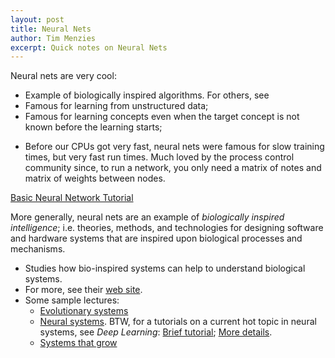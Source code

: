 ```yaml
---
layout: post
title: Neural Nets
author: Tim Menzies
excerpt: Quick notes on Neural Nets
---
```



Neural nets are very cool:

* Example of biologically inspired algorithms. For others, see 
* Famous for learning from unstructured data;
* Famous for learning concepts even when the target
  concept is not known before the learning starts;
+ Before our CPUs got very fast, neural nets were famous for slow training times, but very fast run times. Much loved by the process control
  community since, to run a network, you only need a matrix of notes and matrix of weights between nodes.

[Basic Neural Network Tutorial](https://takinginitiative.wordpress.com/2008/04/03/basic-neural-network-tutorial-theory/)

More generally, neural nets are an example of
_biologically inspired intelligence_; i.e.
theories, methods, and technologies for designing
software and hardware systems that are inspired upon
biological processes and mechanisms.

+ Studies how bio-inspired systems can help to understand biological systems.
+ For more, see their [web site](http://moodle.epfl.ch/course/view.php?id=216).
+ Some sample lectures:
     - [Evolutionary systems](http://unbox.org/open/trunk/472/14/spring/doc/180214_NaturalAndArtificialEvolution.pdf)
     - [Neural systems](http://unbox.org/open/trunk/472/14/spring/doc/140311_NeuralNetworks_slides.pdf).
          BTW, for a tutorials on a current hot topic in neural systems, see _Deep Learning_:
		           [Brief tutorial](http://www.iro.umontreal.ca/~pift6266/H10/notes/deepintro.html); 
			       [More details](http://www.iro.umontreal.ca/~bengioy/papers/ftml.pdf).
     - [Systems that grow](http://unbox.org/open/trunk/472/14/spring/doc/140408_DevelopmentalSystems.pdf)

